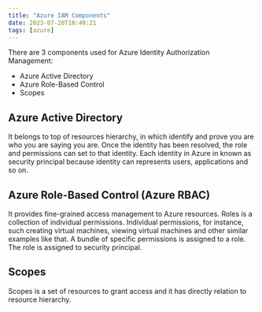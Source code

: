 ```yaml
---
title: "Azure IAM Components"
date: 2023-07-20T18:49:21
tags: [azure]
---
```


There are 3 components used for Azure Identity Authorization Management:

- Azure Active Directory
- Azure Role-Based Control
- Scopes

## Azure Active Directory

It belongs to top of resources hierarchy, in which identify and prove you are who you are saying you are. Once the identity has been resolved, the role and permissions can set to that identity. Each identity in Azure in known as security principal because identity can represents users, applications and so on.

## Azure Role-Based Control (Azure RBAC)

It provides fine-grained access management to Azure resources.
Roles is a collection of individual permissions. Individual permissions, for instance, such creating virtual machines, viewing virtual machines and other similar examples like that. A bundle of specific permissions is assigned to a role.
The role is assigned to security principal.

## Scopes

Scopes is a set of resources to grant access and it has directly relation to resource hierarchy.